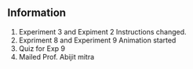 ## Information
1. Experiment 3 and Expiment 2 Instructions changed.
2. Expriment 8 and Experiment 9 Animation started
3. Quiz for Exp 9
4. Mailed Prof. Abijit mitra